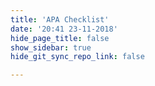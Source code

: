 ```yaml
---
title: 'APA Checklist'
date: '20:41 23-11-2018'
hide_page_title: false
show_sidebar: true
hide_git_sync_repo_link: false

---
```

